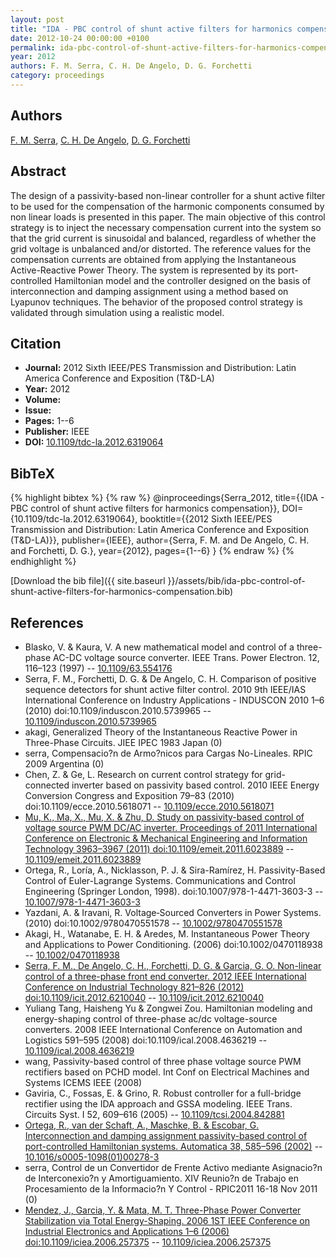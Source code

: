 ```yaml
---
layout: post
title: "IDA - PBC control of shunt active filters for harmonics compensation"
date: 2012-10-24 00:00:00 +0100
permalink: ida-pbc-control-of-shunt-active-filters-for-harmonics-compensation
year: 2012
authors: F. M. Serra, C. H. De Angelo, D. G. Forchetti
category: proceedings
---
```

 
## Authors
[F. M. Serra](authors/federico-m-serra), [C. H. De Angelo](authors/cristian-h-de-angelo), [D. G. Forchetti](authors/daniel-g-forchetti)
 
## Abstract
The design of a passivity-based non-linear controller for a shunt active filter to be used for the compensation of the harmonic components consumed by non linear loads is presented in this paper. The main objective of this control strategy is to inject the necessary compensation current into the system so that the grid current is sinusoidal and balanced, regardless of whether the grid voltage is unbalanced and/or distorted. The reference values for the compensation currents are obtained from applying the Instantaneous Active-Reactive Power Theory. The system is represented by its port-controlled Hamiltonian model and the controller designed on the basis of interconnection and damping assignment using a method based on Lyapunov techniques. The behavior of the proposed control strategy is validated through simulation using a realistic model.
 
## Citation
- **Journal:** 2012 Sixth IEEE/PES Transmission and Distribution: Latin America Conference and Exposition (T&amp;D-LA)
- **Year:** 2012
- **Volume:** 
- **Issue:** 
- **Pages:** 1--6
- **Publisher:** IEEE
- **DOI:** [10.1109/tdc-la.2012.6319064](https://doi.org/10.1109/tdc-la.2012.6319064)
 
## BibTeX
{% highlight bibtex %}
{% raw %}
@inproceedings{Serra_2012,
  title={{IDA - PBC control of shunt active filters for harmonics compensation}},
  DOI={10.1109/tdc-la.2012.6319064},
  booktitle={{2012 Sixth IEEE/PES Transmission and Distribution: Latin America Conference and Exposition (T&amp;D-LA)}},
  publisher={IEEE},
  author={Serra, F. M. and De Angelo, C. H. and Forchetti, D. G.},
  year={2012},
  pages={1--6}
}
{% endraw %}
{% endhighlight %}
 
[Download the bib file]({{ site.baseurl }}/assets/bib/ida-pbc-control-of-shunt-active-filters-for-harmonics-compensation.bib)
 
## References
- Blasko, V. & Kaura, V. A new mathematical model and control of a three-phase AC-DC voltage source converter. IEEE Trans. Power Electron. 12, 116–123 (1997) -- [10.1109/63.554176](https://doi.org/10.1109/63.554176)
- Serra, F. M., Forchetti, D. G. & De Angelo, C. H. Comparison of positive sequence detectors for shunt active filter control. 2010 9th IEEE/IAS International Conference on Industry Applications - INDUSCON 2010 1–6 (2010) doi:10.1109/induscon.2010.5739965 -- [10.1109/induscon.2010.5739965](https://doi.org/10.1109/induscon.2010.5739965)
- akagi, Generalized Theory of the Instantaneous Reactive Power in Three-Phase Circuits. JIEE IPEC 1983 Japan (0)
- serra, Compensacio?n de Armo?nicos para Cargas No-Lineales. RPIC 2009 Argentina (0)
- Chen, Z. & Ge, L. Research on current control strategy for grid-connected inverter based on passivity based control. 2010 IEEE Energy Conversion Congress and Exposition 79–83 (2010) doi:10.1109/ecce.2010.5618071 -- [10.1109/ecce.2010.5618071](https://doi.org/10.1109/ecce.2010.5618071)
- [Mu, K., Ma, X., Mu, X. & Zhu, D. Study on passivity-based control of voltage source PWM DC/AC inverter. Proceedings of 2011 International Conference on Electronic &amp; Mechanical Engineering and Information Technology 3963–3967 (2011) doi:10.1109/emeit.2011.6023889](study-on-passivity-based-control-of-voltage-source-pwm-dc-ac-inverter) -- [10.1109/emeit.2011.6023889](https://doi.org/10.1109/emeit.2011.6023889)
- Ortega, R., Loría, A., Nicklasson, P. J. & Sira-Ramírez, H. Passivity-Based Control of Euler-Lagrange Systems. Communications and Control Engineering (Springer London, 1998). doi:10.1007/978-1-4471-3603-3 -- [10.1007/978-1-4471-3603-3](https://doi.org/10.1007/978-1-4471-3603-3)
- Yazdani, A. & Iravani, R. Voltage‐Sourced Converters in Power Systems. (2010) doi:10.1002/9780470551578 -- [10.1002/9780470551578](https://doi.org/10.1002/9780470551578)
- Akagi, H., Watanabe, E. H. & Aredes, M. Instantaneous Power Theory and Applications to Power Conditioning. (2006) doi:10.1002/0470118938 -- [10.1002/0470118938](https://doi.org/10.1002/0470118938)
- [Serra, F. M., De Angelo, C. H., Forchetti, D. G. & Garcia, G. O. Non-linear control of a three-phase front end converter. 2012 IEEE International Conference on Industrial Technology 821–826 (2012) doi:10.1109/icit.2012.6210040](non-linear-control-of-a-three-phase-front-end-converter) -- [10.1109/icit.2012.6210040](https://doi.org/10.1109/icit.2012.6210040)
- Yuliang Tang, Haisheng Yu & Zongwei Zou. Hamiltonian modeling and energy-shaping control of three-phase ac/dc voltage-source converters. 2008 IEEE International Conference on Automation and Logistics 591–595 (2008) doi:10.1109/ical.2008.4636219 -- [10.1109/ical.2008.4636219](https://doi.org/10.1109/ical.2008.4636219)
- wang, Passivity-based control of three phase voltage source PWM rectifiers based on PCHD model. Int Conf on Electrical Machines and Systems ICEMS IEEE (2008)
- Gaviria, C., Fossas, E. & Grino, R. Robust controller for a full-bridge rectifier using the IDA approach and GSSA modeling. IEEE Trans. Circuits Syst. I 52, 609–616 (2005) -- [10.1109/tcsi.2004.842881](https://doi.org/10.1109/tcsi.2004.842881)
- [Ortega, R., van der Schaft, A., Maschke, B. & Escobar, G. Interconnection and damping assignment passivity-based control of port-controlled Hamiltonian systems. Automatica 38, 585–596 (2002)](interconnection-and-damping-assignment-passivity-based-control-of-port-controlled-hamiltonian-systems) -- [10.1016/s0005-1098(01)00278-3](https://doi.org/10.1016/s0005-1098(01)00278-3)
- serra, Control de un Convertidor de Frente Activo mediante Asignacio?n de Interconexio?n y Amortiguamiento. XIV Reunio?n de Trabajo en Procesamiento de la Informacio?n Y Control - RPIC2011 16-18 Nov 2011 (0)
- [Mendez, J., Garcia, Y. & Mata, M. T. Three-Phase Power Converter Stabilization via Total Energy-Shaping. 2006 1ST IEEE Conference on Industrial Electronics and Applications 1–6 (2006) doi:10.1109/iciea.2006.257375](three-phase-power-converter-stabilization-via-total-energy-shaping) -- [10.1109/iciea.2006.257375](https://doi.org/10.1109/iciea.2006.257375)

